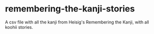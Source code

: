 # remembering-the-kanji-stories
A csv file with all the kanji from Heisig's Remembering the Kanji, with all koohii stories.
